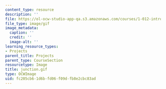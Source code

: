```yaml
---
content_type: resource
description: ''
file: https://ol-ocw-studio-app-qa.s3.amazonaws.com/courses/1-012-introduction-to-civil-engineering-design-spring-2002/fc205cb61d6bfd06f09dfb8e2cbc83ad_junction.gif
file_type: image/gif
image_metadata:
  caption: ''
  credit: ''
  image-alt: ''
learning_resource_types:
- Projects
parent_title: Projects
parent_type: CourseSection
resourcetype: Image
title: junction.gif
type: OCWImage
uid: fc205cb6-1d6b-fd06-f09d-fb8e2cbc83ad
---
```

